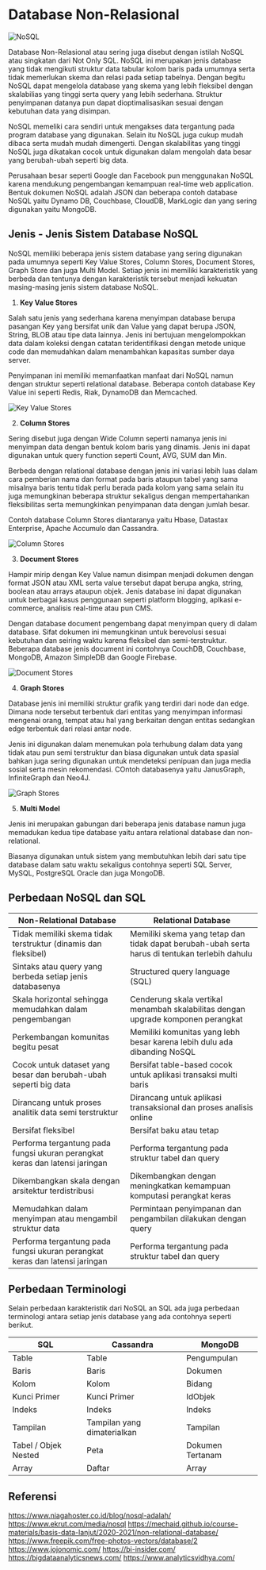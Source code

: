 # **Database Non-Relasional**

![NoSQL](https://github.com/jabardigitalservice/data-engineering-academy/blob/content_temp/data_engineering_academy_level_3/relational_database/images/sql%20vs%20no%20sql.png)

Database Non-Relasional atau sering juga disebut dengan istilah NoSQL atau singkatan dari Not Only SQL. NoSQL ini merupakan jenis database yang tidak mengikuti struktur data tabular kolom baris pada umumnya serta tidak memerlukan skema dan relasi pada setiap tabelnya. Dengan begitu NoSQL dapat mengelola database yang skema yang lebih fleksibel dengan skalabilias yang tinggi serta query yang lebih sederhana. Struktur penyimpanan datanya pun dapat dioptimalisasikan sesuai dengan kebutuhan data yang disimpan. 

NoSQL memeliki cara sendiri untuk mengakses data tergantung pada program database yang digunakan. Selain itu NoSQL juga cukup mudah dibaca serta mudah mudah dimengerti. Dengan skalabilitas yang tinggi NoSQL juga dikatakan cocok untuk digunakan dalam mengolah data besar yang berubah-ubah seperti big data. 

Perusahaan besar seperti Google dan Facebook pun menggunakan NoSQL karena mendukung pengembangan kemampuan real-time web application. Bentuk dokumen NoSQL adalah JSON dan beberapa contoh database NoSQL yaitu Dynamo DB, Couchbase, CloudDB, MarkLogic dan yang sering digunakan yaitu MongoDB. 

## **Jenis - Jenis Sistem Database NoSQL**

NoSQL memiliki beberapa jenis sistem database yang sering digunakan pada umumnya seperti Key Value Stores, Column Stores, Document Stores, Graph Store dan juga Multi Model. Setiap jenis ini memiliki karakteristik yang berbeda dan tentunya dengan karakteristik tersebut menjadi kekuatan masing-masing jenis sistem database NoSQL. 

1. **Key Value Stores**

Salah satu jenis yang sederhana karena menyimpan database berupa pasangan Key yang bersifat unik dan Value yang dapat berupa JSON, String, BLOB atau tipe data lainnya. Jenis ini bertujuan mengelompokkan data dalam koleksi dengan catatan teridentifikasi dengan metode unique code dan memudahkan dalam menambahkan kapasitas sumber daya server. 

Penyimpanan ini memiliki memanfaatkan manfaat dari NoSQL namun dengan struktur seperti relational database. Beberapa contoh database Key Value ini seperti Redis, Riak, DynamoDB dan Memcached.

![Key Value Stores](https://github.com/jabardigitalservice/data-engineering-academy/blob/content_temp/data_engineering_academy_level_3/relational_database/images/con-key%20value.png)

2. **Column Stores**

Sering disebut juga dengan Wide Column seperti namanya jenis ini menyimpan data dengan bentuk kolom baris yang dinamis. Jenis ini dapat digunakan untuk query function seperti Count, AVG, SUM dan Min. 

Berbeda dengan relational database dengan jenis ini variasi lebih luas dalam cara pemberian nama dan format pada baris ataupun tabel yang sama misalnya baris tentu tidak perlu berada pada kolom yang sama selain itu juga memungkinan beberapa struktur sekaligus dengan mempertahankan fleksibilitas serta memungkinkan penyimpanan data dengan jumlah besar.

Contoh database Column Stores diantaranya yaitu Hbase, Datastax Enterprise, Apache Accumulo dan Cassandra.

![Column Stores](https://github.com/jabardigitalservice/data-engineering-academy/blob/content_temp/data_engineering_academy_level_3/relational_database/images/con-column.png)

3. **Document Stores**

Hampir mirip dengan Key Value namun disimpan menjadi dokumen dengan format JSON atau XML serta value tersebut dapat berupa angka, string, boolean atau arrays ataupun objek. Jenis database ini dapat digunakan untuk berbagai kasus penggunaan seperti platform blogging, aplkasi e-commerce, analisis real-time atau pun CMS. 

Dengan database document pengembang dapat menyimpan query di dalam database. Sifat dokumen ini memungkinan untuk berevolusi sesuai kebutuhan dan seiring waktu karena fleksibel dan semi-terstruktur. Beberapa database jenis document ini contohnya CouchDB, Couchbase, MongoDB, Amazon SimpleDB dan Google Firebase.

![Document Stores](https://github.com/jabardigitalservice/data-engineering-academy/blob/content_temp/data_engineering_academy_level_3/relational_database/images/con-document.png)

4. **Graph Stores**

Database jenis ini memiliki struktur grafik yang terdiri dari node dan edge. Dimana node tersebut terbentuk dari entitas yang menyimpan informasi mengenai orang, tempat atau hal yang berkaitan dengan entitas sedangkan edge terbentuk dari relasi antar node. 

Jenis ini digunakan dalam menemukan pola terhubung dalam data yang tidak atau pun semi terstruktur dan biasa digunakan untuk data spasial bahkan juga sering digunakan untuk mendeteksi penipuan dan juga media sosial serta mesin rekomendasi. COntoh databasenya yaitu JanusGraph, InfiniteGraph dan Neo4J.

![Graph Stores](https://github.com/jabardigitalservice/data-engineering-academy/blob/content_temp/data_engineering_academy_level_3/relational_database/images/con-graph.png)

5. **Multi Model**

Jenis ini merupakan gabungan dari beberapa jenis database namun juga memadukan kedua tipe database yaitu antara relational database dan non-relational.

 Biasanya digunakan untuk sistem yang membutuhkan lebih dari satu tipe database dalam satu waktu sekaligus contohnya seperti SQL Server, MySQL, PostgreSQL Oracle dan juga MongoDB.

## **Perbedaan NoSQL dan SQL**

| Non-Relational Database                                                       | Relational Database                                                                             |
| ------------------------------------------------------------------------------| ------------------------------------------------------------------------------------------------|
| Tidak memiliki skema tidak terstruktur (dinamis dan fleksibel)                | Memiliki skema yang tetap dan tidak dapat berubah-ubah serta harus di tentukan terlebih dahulu  |
| Sintaks atau query yang berbeda setiap jenis databasenya                      | Structured query language (SQL)                                                                 |
| Skala horizontal sehingga memudahkan dalam pengembangan                       | Cenderung skala vertikal menambah skalabilitas dengan upgrade komponen perangkat                | 
| Perkembangan komunitas begitu pesat                                           | Memiliki komunitas yang lebh besar karena lebih dulu ada dibanding NoSQL                        | 
| Cocok untuk dataset yang besar dan berubah-ubah seperti big data              | Bersifat table-based cocok untuk aplikasi transaksi multi baris                                 |
| Dirancang untuk proses analitik data semi terstruktur                         | Dirancang untuk aplikasi transaksional dan proses analisis online                               | 
| Bersifat fleksibel                                                            | Bersifat baku atau tetap                                                                        | 
| Performa tergantung pada fungsi ukuran perangkat keras dan latensi jaringan   | Performa tergantung pada struktur tabel dan query                                               | 
| Dikembangkan skala dengan arsitektur terdistribusi                            | Dikembangkan dengan meningkatkan kemampuan komputasi perangkat keras                            | 
| Memudahkan dalam menyimpan atau mengambil struktur data                       | Permintaan penyimpanan dan pengambilan dilakukan dengan query                                   | 
| Performa tergantung pada fungsi ukuran perangkat keras dan latensi jaringan   | Performa tergantung pada struktur tabel dan query                                               | 


## **Perbedaan Terminologi**
Selain perbedaan karakteristik dari NoSQL an SQL ada juga perbedaan terminologi antara setiap jenis database yang ada contohnya seperti berikut.

|SQL                    | Cassandra                    | MongoDB           |
|-----------------------| -----------------------------| ------------------|
| Table                 | Table                        | Pengumpulan       |
| Baris                 | Baris                        | Dokumen           |
| Kolom                 | Kolom                        | Bidang            | 
| Kunci Primer          | Kunci Primer                 | IdObjek           | 
| Indeks                | Indeks                       | Indeks            |     
| Tampilan              | Tampilan yang dimaterialkan  | Tampilan          | 
| Tabel / Objek Nested  | Peta                         | Dokumen Tertanam  |
| Array                 | Daftar                       | Array             |



## Referensi
https://www.niagahoster.co.id/blog/nosql-adalah/
https://www.ekrut.com/media/nosql
https://mechaid.github.io/course-materials/basis-data-lanjut/2020-2021/non-relational-database/
https://www.freepik.com/free-photos-vectors/database/2
https://www.jojonomic.com/
https://bi-insider.com/
https://bigdataanalyticsnews.com/
https://www.analyticsvidhya.com/